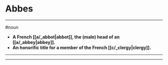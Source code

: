 # Abbes
---
#noun
- **A French [[a/_abbot|abbot]], the (male) head of an [[a/_abbey|abbey]].**
- **An honorific title for a member of the French [[c/_clergy|clergy]].**
---
---
